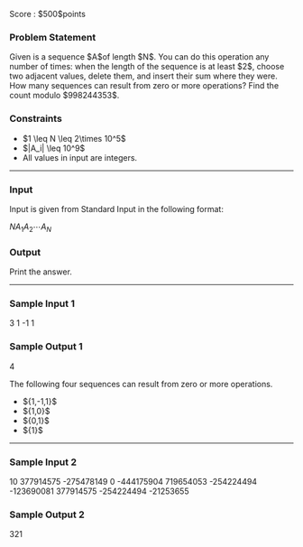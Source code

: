 
<div>

<span>

<span>

<p>
Score : $500$points
</p>

<div>

<section>

### **Problem Statement**

<p>
Given is a sequence $A$of length $N$.
You can do this operation any number of times: when the length of the sequence is at least $2$, choose two adjacent values, delete them, and insert their sum where they were.
How many sequences can result from zero or more operations? Find the count modulo $998244353$.
</p>

</section>

</div>

<div>

<section>

### **Constraints**

<ul>

<li>
$1 \leq N \leq 2\times 10^5$
</li>

<li>
$|A_i| \leq 10^9$
</li>

<li>
All values in input are integers.
</li>

</ul>

</section>

</div>

---

<div>

<div>

<section>

### **Input**

<p>
Input is given from Standard Input in the following format:
</p>

<div>

$N$$A_1$$A_2$$\cdots$$A_N$
</div>

</section>

</div>

<div>

<section>

### **Output**

<p>
Print the answer.
</p>

</section>

</div>

</div>

---

<div>

<section>

### **Sample Input 1**

<div>

3
1 -1 1

</div>

</section>

</div>

<div>

<section>

### **Sample Output 1**

<div>

4

</div>

<p>
The following four sequences can result from zero or more operations.
</p>

<ul>

<li>
${1,-1,1}$
</li>

<li>
${1,0}$
</li>

<li>
${0,1}$
</li>

<li>
${1}$
</li>

</ul>

</section>

</div>

---

<div>

<section>

### **Sample Input 2**

<div>

10
377914575 -275478149 0 -444175904 719654053 -254224494 -123690081 377914575 -254224494 -21253655

</div>

</section>

</div>

<div>

<section>

### **Sample Output 2**

<div>

321

</div>

</section>

</div>

</span>

</span>

</div>
